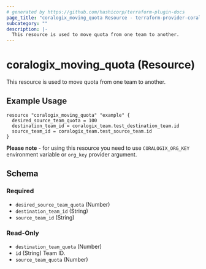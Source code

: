 ```yaml
---
# generated by https://github.com/hashicorp/terraform-plugin-docs
page_title: "coralogix_moving_quota Resource - terraform-provider-coralogix"
subcategory: ""
description: |-
  This resource is used to move quota from one team to another.
---
```


# coralogix_moving_quota (Resource)

This resource is used to move quota from one team to another.
## Example Usage

```hcl
resource "coralogix_moving_quota" "example" {
  desired_source_team_quota = 100
  destination_team_id = coralogix_team.test_destination_team.id
  source_team_id = coralogix_team.test_source_team.id
}
```
**Please note** - for using this resource you need to use `CORALOGIX_ORG_KEY` environment variable or `org_key` provider argument.

<!-- schema generated by tfplugindocs -->
## Schema

### Required

- `desired_source_team_quota` (Number)
- `destination_team_id` (String)
- `source_team_id` (String)

### Read-Only

- `destination_team_quota` (Number)
- `id` (String) Team ID.
- `source_team_quota` (Number)
